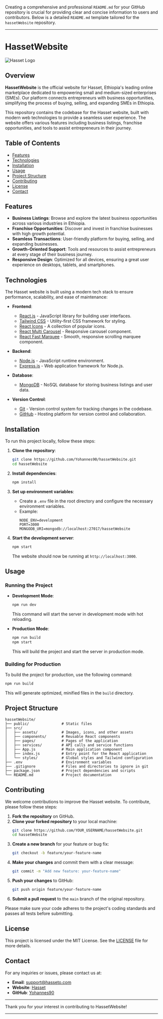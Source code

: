 Creating a comprehensive and professional `README.md` for your GitHub repository is crucial for providing clear and concise information to users and contributors. Below is a detailed `README.md` template tailored for the `hassetWebsite` repository.

---

# HassetWebsite

![Hasset Logo](https://your-logo-link-here.png)

## Overview

**HassetWebsite** is the official website for Hasset, Ethiopia's leading online marketplace dedicated to empowering small and medium-sized enterprises (SMEs). Our platform connects entrepreneurs with business opportunities, simplifying the process of buying, selling, and expanding SMEs in Ethiopia.

This repository contains the codebase for the Hasset website, built with modern web technologies to provide a seamless user experience. The website offers various features including business listings, franchise opportunities, and tools to assist entrepreneurs in their journey.

## Table of Contents

- [Features](#features)
- [Technologies](#technologies)
- [Installation](#installation)
- [Usage](#usage)
- [Project Structure](#project-structure)
- [Contributing](#contributing)
- [License](#license)
- [Contact](#contact)

## Features

- **Business Listings**: Browse and explore the latest business opportunities across various industries in Ethiopia.
- **Franchise Opportunities**: Discover and invest in franchise businesses with high growth potential.
- **Seamless Transactions**: User-friendly platform for buying, selling, and expanding businesses.
- **Growth-Oriented Support**: Tools and resources to assist entrepreneurs at every stage of their business journey.
- **Responsive Design**: Optimized for all devices, ensuring a great user experience on desktops, tablets, and smartphones.

## Technologies

The Hasset website is built using a modern tech stack to ensure performance, scalability, and ease of maintenance:

- **Frontend**:
  - [React.js](https://reactjs.org/) - JavaScript library for building user interfaces.
  - [Tailwind CSS](https://tailwindcss.com/) - Utility-first CSS framework for styling.
  - [React Icons](https://react-icons.github.io/react-icons/) - A collection of popular icons.
  - [React Multi Carousel](https://www.npmjs.com/package/react-multi-carousel) - Responsive carousel component.
  - [React Fast Marquee](https://www.npmjs.com/package/react-fast-marquee) - Smooth, responsive scrolling marquee component.

- **Backend**:
  - [Node.js](https://nodejs.org/) - JavaScript runtime environment.
  - [Express.js](https://expressjs.com/) - Web application framework for Node.js.

- **Database**:
  - [MongoDB](https://www.mongodb.com/) - NoSQL database for storing business listings and user data.

- **Version Control**:
  - [Git](https://git-scm.com/) - Version control system for tracking changes in the codebase.
  - [GitHub](https://github.com/) - Hosting platform for version control and collaboration.

## Installation

To run this project locally, follow these steps:

1. **Clone the repository**:
   ```bash
   git clone https://github.com/Yohannes90/hassetWebsite.git
   cd hassetWebsite
   ```

2. **Install dependencies**:
   ```bash
   npm install
   ```

3. **Set up environment variables**:
   - Create a `.env` file in the root directory and configure the necessary environment variables.
   - Example:
     ```
     NODE_ENV=development
     PORT=3000
     MONGODB_URI=mongodb://localhost:27017/hassetWebsite
     ```

4. **Start the development server**:
   ```bash
   npm start
   ```

   The website should now be running at `http://localhost:3000`.

## Usage

### Running the Project

- **Development Mode**:
  ```bash
  npm run dev
  ```
  This command will start the server in development mode with hot reloading.

- **Production Mode**:
  ```bash
  npm run build
  npm start
  ```
  This will build the project and start the server in production mode.

### Building for Production

To build the project for production, use the following command:

```bash
npm run build
```

This will generate optimized, minified files in the `build` directory.

## Project Structure

```plaintext
hassetWebsite/
├── public/               # Static files
├── src/
│   ├── assets/           # Images, icons, and other assets
│   ├── components/       # Reusable React components
│   ├── pages/            # Pages of the application
│   ├── services/         # API calls and service functions
│   ├── App.js            # Main application component
│   ├── index.js          # Entry point for the React application
│   └── styles/           # Global styles and Tailwind configuration
├── .env                  # Environment variables
├── .gitignore            # Files and directories to ignore in git
├── package.json          # Project dependencies and scripts
└── README.md             # Project documentation
```

## Contributing

We welcome contributions to improve the Hasset website. To contribute, please follow these steps:

1. **Fork the repository** on GitHub.
2. **Clone your forked repository** to your local machine:
   ```bash
   git clone https://github.com/YOUR_USERNAME/hassetWebsite.git
   cd hassetWebsite
   ```
3. **Create a new branch** for your feature or bug fix:
   ```bash
   git checkout -b feature/your-feature-name
   ```
4. **Make your changes** and commit them with a clear message:
   ```bash
   git commit -m "Add new feature: your-feature-name"
   ```
5. **Push your changes** to GitHub:
   ```bash
   git push origin feature/your-feature-name
   ```
6. **Submit a pull request** to the `main` branch of the original repository.

Please make sure your code adheres to the project's coding standards and passes all tests before submitting.

## License

This project is licensed under the MIT License. See the [LICENSE](LICENSE) file for more details.

## Contact

For any inquiries or issues, please contact us at:

- **Email**: support@hasseto.com
- **Website**: [Hasset](https://www.hasseto.com)
- **GitHub**: [Yohannes90](https://github.com/Yohannes90)

---

Thank you for your interest in contributing to HassetWebsite!

---
